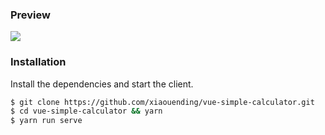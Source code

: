 ### Preview

![](https://iili.io/26uWYl.png)

### Installation

Install the dependencies and start the client.

```sh
$ git clone https://github.com/xiaouending/vue-simple-calculator.git
$ cd vue-simple-calculator && yarn
$ yarn run serve
```
